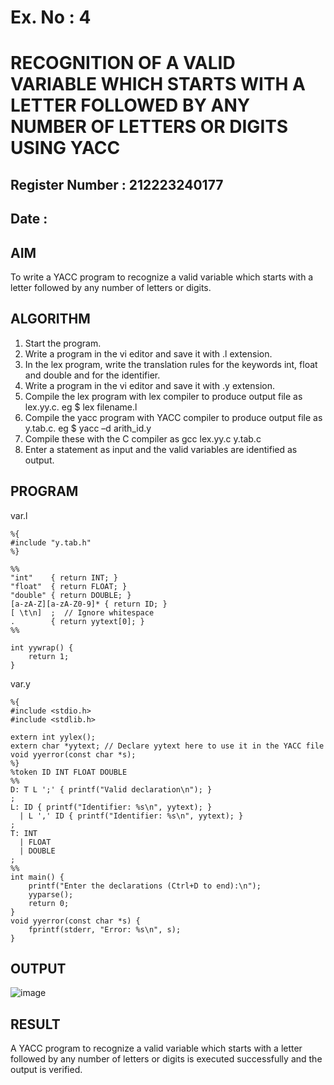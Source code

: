 # Ex. No : 4	
# RECOGNITION OF A VALID VARIABLE WHICH STARTS WITH A LETTER FOLLOWED BY ANY NUMBER OF LETTERS OR DIGITS USING YACC
## Register Number : 212223240177
## Date : 

## AIM   
To write a YACC program to recognize a valid variable which starts with a letter followed by any number of letters or digits.

## ALGORITHM
1.	Start the program.
2.	Write a program in the vi editor and save it with .l extension.
3.	In the lex program, write the translation rules for the keywords int, float and double and for the identifier.
4.	Write a program in the vi editor and save it with .y extension.
5.	Compile the lex program with lex compiler to produce output file as lex.yy.c. eg $ lex filename.l
6.	Compile the yacc program with YACC compiler to produce output file as y.tab.c. eg $ yacc –d arith_id.y
7.	Compile these with the C compiler as gcc lex.yy.c y.tab.c
8.	Enter a statement as input and the valid variables are identified as output.

## PROGRAM
var.l
```
%{
#include "y.tab.h"
%}

%%
"int"    { return INT; }
"float"  { return FLOAT; }
"double" { return DOUBLE; }
[a-zA-Z][a-zA-Z0-9]* { return ID; }
[ \t\n]  ;  // Ignore whitespace
.        { return yytext[0]; }
%%

int yywrap() {
    return 1;
}
```
var.y
```
%{
#include <stdio.h>
#include <stdlib.h>

extern int yylex();
extern char *yytext; // Declare yytext here to use it in the YACC file
void yyerror(const char *s);
%}
%token ID INT FLOAT DOUBLE
%%
D: T L ';' { printf("Valid declaration\n"); }
;
L: ID { printf("Identifier: %s\n", yytext); }
  | L ',' ID { printf("Identifier: %s\n", yytext); }
;
T: INT
  | FLOAT
  | DOUBLE
;
%%
int main() {
    printf("Enter the declarations (Ctrl+D to end):\n");
    yyparse();
    return 0;
}
void yyerror(const char *s) {
    fprintf(stderr, "Error: %s\n", s);
}
```

## OUTPUT 
![image](https://github.com/user-attachments/assets/80eff7e4-d010-4a74-b65e-6d315f1fb123)


## RESULT
A  YACC program to recognize a valid variable which starts with a letter followed by any number of letters or digits is executed successfully and the output is verified.


